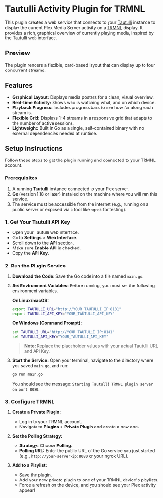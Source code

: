 # Tautulli Activity Plugin for TRMNL

This plugin creates a web service that connects to your [Tautulli](https://tautulli.com/) instance to display the current Plex Media Server activity on a [TRMNL](https://usetrmnl.com/) display. It provides a rich, graphical overview of currently playing media, inspired by the Tautulli web interface.

## Preview

The plugin renders a flexible, card-based layout that can display up to four concurrent streams.

<!-- ![Plugin Preview](https://i.imgur.com/gY8g2pC.png) -->

## Features

-   **Graphical Layout:** Displays media posters for a clean, visual overview.
-   **Real-time Activity:** Shows who is watching what, and on which device.
-   **Playback Progress:** Includes progress bars to see how far along each stream is.
-   **Flexible Grid:** Displays 1-4 streams in a responsive grid that adapts to the number of active sessions.
-   **Lightweight:** Built in Go as a single, self-contained binary with no external dependencies needed at runtime.

## Setup Instructions

Follow these steps to get the plugin running and connected to your TRMNL account.

### Prerequisites

1.  A running **Tautulli** instance connected to your Plex server.
2.  **Go** (version 1.18 or later) installed on the machine where you will run this service.
3.  The service must be accessible from the internet (e.g., running on a public server or exposed via a tool like `ngrok` for testing).

### 1. Get Your Tautulli API Key

-   Open your Tautulli web interface.
-   Go to **Settings** > **Web Interface**.
-   Scroll down to the **API** section.
-   Make sure **Enable API** is checked.
-   Copy the **API Key**.

### 2. Run the Plugin Service

1.  **Download the Code:**
    Save the Go code into a file named `main.go`.

2.  **Set Environment Variables:**
    Before running, you must set the following environment variables.

    **On Linux/macOS:**
    ```bash
    export TAUTULLI_URL="http://YOUR_TAUTULLI_IP:8181"
    export TAUTULLI_API_KEY="YOUR_TAUTULLI_API_KEY"
    ```

    **On Windows (Command Prompt):**
    ```cmd
    set TAUTULLI_URL="http://YOUR_TAUTULLI_IP:8181"
    set TAUTULLI_API_KEY="YOUR_TAUTULLI_API_KEY"
    ```
    > **Note:** Replace the placeholder values with your actual Tautulli URL and API Key.

3.  **Start the Service:**
    Open your terminal, navigate to the directory where you saved `main.go`, and run:
    ```bash
    go run main.go
    ```
    You should see the message: `Starting Tautulli TRMNL plugin server on port 8080`.

### 3. Configure TRMNL

1.  **Create a Private Plugin:**
    -   Log in to your TRMNL account.
    -   Navigate to **Plugins** > **Private Plugin** and create a new one.

2.  **Set the Polling Strategy:**
    -   **Strategy:** Choose **Polling**.
    -   **Polling URL:** Enter the public URL of the Go service you just started (e.g., `http://your-server-ip:8080` or your ngrok URL).

3.  **Add to a Playlist:**
    -   Save the plugin.
    -   Add your new private plugin to one of your TRMNL device's playlists.
    -   Force a refresh on the device, and you should see your Plex activity appear!
